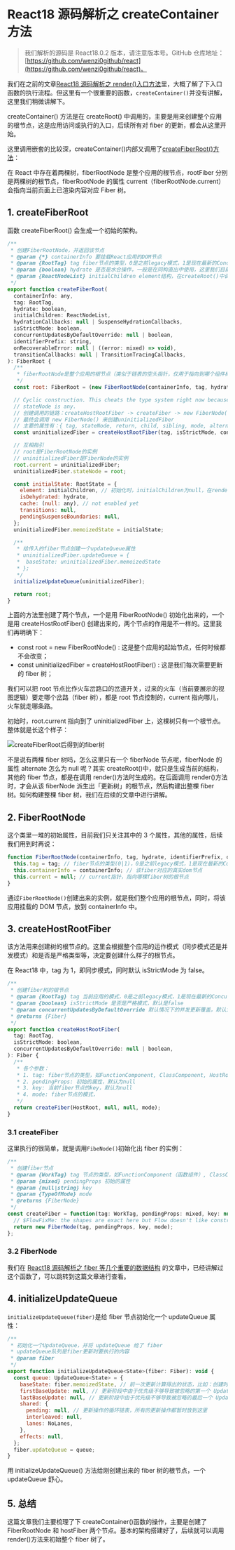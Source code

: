 # React18 源码解析之 createContainer 方法

> 我们解析的源码是 React18.0.2 版本，请注意版本号。GitHub 仓库地址：[https://github.com/wenzi0github/react](https://github.com/wenzi0github/react)。

我们在之前的文章[React18 源码解析之 render()入口方法](https://www.xiabingbao.com/post/react/react-render-rfl28t.html)里，大概了解了下入口函数的执行流程。但这里有一个很重要的函数，`createContainer()`并没有讲解，这里我们稍微讲解下。

createContainer() 方法是在 createRoot() 中调用的，主要是用来创建整个应用的根节点，这是应用访问或执行的入口，后续所有对 fiber 的更新，都会从这里开始。

这里调用嵌套的比较深，createContainer()内部又调用了[createFiberRoot()方法](https://github.com/wenzi0github/react/blob/0d7894263ae2d2fa1f3cf1ec2d758a05e304eb9f/packages/react-reconciler/src/ReactFiberRoot.old.js#L160)：

在 React 中存在着两棵树，fiberRootNode 是整个应用的根节点，rootFiber 分别是两棵树的根节点，fiberRootNode 的属性 current（fiberRootNode.current）会指向当前页面上已渲染内容对应 Fiber 树。

## 1. createFiberRoot

函数 createFiberRoot() 会生成一个初始的架构。

```javascript
/**
 * 创建FiberRootNode，并返回该节点
 * @param {*} containerInfo 要挂载React应用的DOM节点
 * @param {RootTag} tag fiber节点的类型，0是之前legacy模式，1是现在最新的Concurrent模式，通过createRoot()传入的是1
 * @param {boolean} hydrate 是否是水合操作，一般是在同构直出中使用，这里我们目前只考虑纯前端行为，此项为false
 * @param {ReactNodeList} initialChildren element结构，在createRoot()中调用时传入的是null
 */
export function createFiberRoot(
  containerInfo: any,
  tag: RootTag,
  hydrate: boolean,
  initialChildren: ReactNodeList,
  hydrationCallbacks: null | SuspenseHydrationCallbacks,
  isStrictMode: boolean,
  concurrentUpdatesByDefaultOverride: null | boolean,
  identifierPrefix: string,
  onRecoverableError: null | ((error: mixed) => void),
  transitionCallbacks: null | TransitionTracingCallbacks,
): FiberRoot {
  /**
   * fiberRootNode是整个应用的根节点（类似于链表的空头指针，仅用于指向到哪个组件树上）
   */
  const root: FiberRoot = (new FiberRootNode(containerInfo, tag, hydrate, identifierPrefix, onRecoverableError): any);

  // Cyclic construction. This cheats the type system right now because
  // stateNode is any.
  // 创建调用的链路：createHostRootFiber -> createFiber -> new FiberNode(tag, pendingProps, key, mode)
  // 最终会调用 new FiberNode() 来创建uninitializedFiber
  // 主要的属性有：{ tag, stateNode, return, child, sibling, mode, alternate, memoizedState }
  const uninitializedFiber = createHostRootFiber(tag, isStrictMode, concurrentUpdatesByDefaultOverride);

  // 互相指引
  // root是FiberRootNode的实例
  // uninitializedFiber是FiberNode的实例
  root.current = uninitializedFiber;
  uninitializedFiber.stateNode = root;

  const initialState: RootState = {
    element: initialChildren, // 初始化时，initialChildren为null，在render()才会赋值
    isDehydrated: hydrate,
    cache: (null: any), // not enabled yet
    transitions: null,
    pendingSuspenseBoundaries: null,
  };
  uninitializedFiber.memoizedState = initialState;

  /**
   * 给传入的fiber节点创建一个updateQueue属性
   * uninitializedFiber.updateQueue = {
   *  baseState: uninitializedFiber.memoizedState
   * };
   */
  initializeUpdateQueue(uninitializedFiber);

  return root;
}
```

上面的方法里创建了两个节点，一个是用 FiberRootNode() 初始化出来的，一个是用 createHostRootFiber() 创建出来的，两个节点的作用是不一样的。这里我们再明确下：

- const root = new FiberRootNode() : 这是整个应用的起始节点，任何时候都不会改变；
- const uninitializedFiber = createHostRootFiber() : 这是我们每次需要更新的 fiber 树；

我们可以把 root 节点比作火车岔路口的岔道开关，过来的火车（当前要展示的视图逻辑）要走哪个岔路（fiber 树），都是 root 节点控制的，current 指向哪儿，火车就走哪条路。

初始时，root.current 指向到了 uninitializedFiber 上，这棵树只有一个根节点。整体就是长这个样子：

![createFiberRoot后得到的fiber树](https://mat1.gtimg.com/qqcdn/tupload/1659715740891.png)

不是说有两棵 fiber 树吗，怎么这里只有一个 fiberNode 节点呢，fiberNode 的属性 alternate 怎么为 null 呢？其实 createRoot()中，就只是生成当前的结构，其他的 fiber 节点，都是在调用 render()方法时生成的。在后面调用 render()方法时，才会从该 fiberNode 派生出「更新树」的根节点，然后构建出整棵 fiber 树。如何构建整棵 fiber 树，我们在后续的文章中进行讲解。

## 2. FiberRootNode

这个类里一堆的初始属性，目前我们只关注其中的 3 个属性，其他的属性，后续我们用到时再说：

```javascript
function FiberRootNode(containerInfo, tag, hydrate, identifierPrefix, onRecoverableError) {
  this.tag = tag; // fiber节点的类型(0|1)，0是之前legacy模式，1是现在最新的Concurrent模式，React18中是1
  this.containerInfo = containerInfo; // 该fiber对应的真实dom节点
  this.current = null; // current指针，指向哪棵fiber树的根节点
}
```

通过`FiberRootNode()`创建出来的实例，就是我们整个应用的根节点，同时，将该应用挂载的 DOM 节点，放到 containerInfo 中。

## 3. createHostRootFiber

该方法用来创建树的根节点的。这里会根据整个应用的运作模式（同步模式还是并发模式）和是否是严格类型等，决定要创建什么样子的根节点。

在 React18 中，tag 为 1，即同步模式，同时默认 isStrictMode 为 false。

```javascript
/**
 * 创建fiber树的根节点
 * @param {RootTag} tag 当前应用的模式，0是之前legacy模式，1是现在最新的Concurrent模式，React18中默认是1
 * @param {boolean} isStrictMode 是否是严格模式，默认是false
 * @param concurrentUpdatesByDefaultOverride 默认情况下的并发更新覆盖，默认为false
 * @returns {Fiber}
 */
export function createHostRootFiber(
  tag: RootTag,
  isStrictMode: boolean,
  concurrentUpdatesByDefaultOverride: null | boolean,
): Fiber {
  /**
   * 各个参数：
   * 1. tag: fiber节点的类型，如FunctionComponent, ClassComponent, HostRoot等，这里是根节点类型
   * 2. pendingProps: 初始的属性，默认为null
   * 3. key: 当前fiber节点的key，默认为null
   * 4. mode: fiber节点的模式，
   */
  return createFiber(HostRoot, null, null, mode);
}
```

### 3.1 createFiber

这里执行的很简单，就是调用`FibeNode()`初始化出 fiber 的实例：

```javascript
/**
 * 创建fiber节点
 * @param {WorkTag} tag 节点的类型，如FunctionComponent（函数组件）, ClassComponent（类组件）, HostComponent（普通html标签）等
 * @param {mixed} pendingProps 初始的属性
 * @param {null|string} key
 * @param {TypeOfMode} mode
 * @returns {FiberNode}
 */
const createFiber = function(tag: WorkTag, pendingProps: mixed, key: null | string, mode: TypeOfMode): Fiber {
  // $FlowFixMe: the shapes are exact here but Flow doesn't like constructors
  return new FiberNode(tag, pendingProps, key, mode);
};
```

### 3.2 FiberNode

我们在 [React18 源码解析之 fiber 等几个重要的数据结构](https://www.xiabingbao.com/post/react/react-element-jsx-rfl0yh.html#3.+fiber+%E7%BB%93%E6%9E%84) 的文章中，已经讲解过这个函数了，可以跳转到这篇文章进行查看。

## 4. initializeUpdateQueue

`initializeUpdateQueue(fiber)`是给 fiber 节点初始化一个 updateQueue 属性：

```javascript
/**
 * 初始化一个UpdateQueue，并将 updateQueue 给了 fiber
 * updateQueue队列是fiber更新时要执行的内容
 * @param fiber
 */
export function initializeUpdateQueue<State>(fiber: Fiber): void {
  const queue: UpdateQueue<State> = {
    baseState: fiber.memoizedState, // 前一次更新计算得出的状态，比如：创建时是声明的初始值 state，更新时是最后得到的 state（除去因优先级不够导致被忽略的 Update）
    firstBaseUpdate: null, // 更新阶段中由于优先级不够导致被忽略的第一个 Update 对象
    lastBaseUpdate: null, // 更新阶段中由于优先级不够导致被忽略的最后一个 Update 对象
    shared: {
      pending: null, // 更新操作的循环链表，所有的更新操作都暂时放到这里
      interleaved: null,
      lanes: NoLanes,
    },
    effects: null,
  };
  fiber.updateQueue = queue;
}
```

用 initializeUpdateQueue() 方法给刚创建出来的 fiber 树的根节点，一个 updateQueue 舒心。

## 5. 总结

这篇文章我们主要梳理了下 createContainer()函数的操作，主要是创建了 FiberRootNode 和 hostFiber 两个节点。基本的架构搭建好了，后续就可以调用 render()方法来初始整个 fiber 树了。

